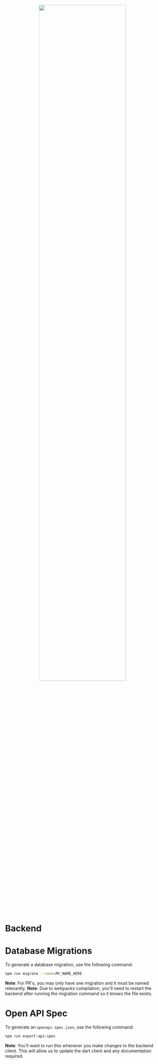 <p align="center">
  <img width="75%" src="https://media.githubusercontent.com/media/cameronroudebush/sprout/master/frontend/assets/logo/color-transparent.png">
  <br></br>
  <h1>Backend</h1>
</p>

# Database Migrations

To generate a database migration, use the following command:

```sh
npm run migrate --name=MY_NAME_HERE
```

**Note**: For PR's, you may only have one migration and it must be named relevantly.
**Note**: Due to webpacks compilation, you'll need to restart the backend after running the migration command so it knows the file exists.

# Open API Spec

To generate an `openapi-spec.json`, use the following command:

```sh
npm run export:api:spec
```

**Note**: You'll want to run this whenever you make changes to the backend client. This will allow us to update the dart client and any documentation required.
